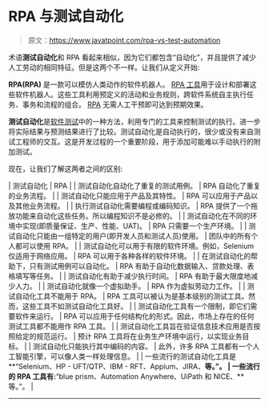 # RPA 与测试自动化

> 原文：<https://www.javatpoint.com/rpa-vs-test-automation>

术语**测试自动化**和 RPA 看起来相似，因为它们都包含“自动化”，并且提供了减少人工劳动的相同特征。但是这两个不一样。让我们从定义开始:

**RPA(RPA)** 是一款可以模仿人类动作的软件机器人。 [RPA 工具](https://www.javatpoint.com/rpa-tools)用于设计和部署这些软件机器人。这些工具利用预定义的活动和业务规则，跨软件系统自主执行任务、事务和流程的组合。 [RPA](https://www.javatpoint.com/rpa) 无需人工干预即可达到预期效果。

**测试自动化**是[软件测试](https://www.javatpoint.com/software-testing-tutorial)中的一种方法，利用专门的工具来控制测试的执行。进一步将实际结果与预测结果进行了比较。测试自动化是自动执行的，很少或没有来自测试工程师的交互。这是开发过程的一个重要阶段，用于添加可能难以手动执行的附加测试。

现在，让我们了解这两者之间的区别:

| 测试自动化 | RPA |
| 测试自动化自动化了重复的测试用例。 | RPA 自动化了重复的业务流程。 |
| 测试自动化只能应用于产品及其特性。 | RPA 可以应用于产品以及其他业务流程。 |
| 执行测试自动化需要编程或编码知识。 | RPA 提供了一个拖放功能来自动化这些任务。所以编程知识不是必修的。 |
| 测试自动化在不同的环境中实现(即质量保证、生产、性能、UAT)。 | RPA 只需要一个生产环境。 |
| 测试自动化只能由一组特定的用户(即开发人员和测试人员)使用。 | 团队中的所有个人都可以使用 RPA。 |
| 测试自动化可以用于有限的软件环境。例如，Selenium 仅适用于网络应用。 | RPA 可以用于各种各样的软件环境。 |
| 在测试自动化的帮助下，只有测试用例可以自动化。 | RPA 有助于自动化数据输入、贷款处理、表格填写等任务。 |
| 测试自动化有助于减少执行时间。 | RPA 有助于最大限度地减少人力。 |
| 测试自动化就像一个虚拟助手。 | RPA 作为虚拟劳动力工作。 |
| 测试自动化工具不能用于 RPA。 | RPA 工具可以被认为是基本级别的测试工具。然而，这些工具不如测试自动化工具好。 |
| 测试自动化工具有一个限制，即它们需要软件来运行。 | RPA 可以应用于任何结构化的形式。因此，市场上存在的任何测试工具都不能用作 RPA 工具。 |
| 测试自动化工具旨在验证信息技术应用是否按照给定的规范运行。 | 预计 RPA 工具将在业务生产环境中运行，以实现业务目标。 |
| 测试自动化只能执行其中编码的内容。 | 此外，许多 RPA 工具都有一个人工智能引擎，可以像人类一样处理信息。 |
| 一些流行的测试自动化工具是**“Selenium、HP - UFT/QTP、IBM - RFT、Appium、JIRA、**等。”。 | 一些流行的 RPA 工具有:**“blue prism、Automation Anywhere、UiPath 和 NICE、**等。”。 |

* * *